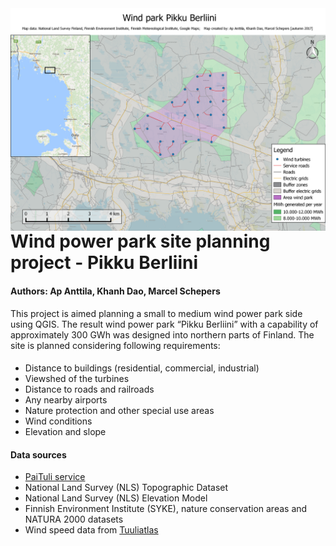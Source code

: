 <img align="left" src="./Wind park Pikku Berliini.png" width="800" >

# Wind power park site planning project - Pikku Berliini

#### Authors:  Ap Anttila, Khanh Dao, Marcel Schepers

This project is aimed planning a small to medium wind power park side using QGIS.
The result wind power park “Pikku Berliini” with a capability of approximately 
300 GWh was designed into northern parts of Finland. The site is planned considering
following requirements:
#### 
- Distance to buildings (residential, commercial, industrial)
- Viewshed of the turbines
- Distance to roads and railroads
- Any nearby airports
- Nature protection and other special use areas
- Wind conditions
- Elevation and slope

#### Data sources
- [PaiTuli service]
- National Land Survey (NLS) Topographic Dataset
- National Land Survey (NLS) Elevation Model
- Finnish Environment Institute (SYKE), 
nature conservation areas and NATURA 2000 datasets
- Wind speed data from [Tuuliatlas]

[Paituli service]: https://research.csc.fi/paituli
[Tuuliatlas]: http://tuuliatlas.fmi.fi/fi/#
